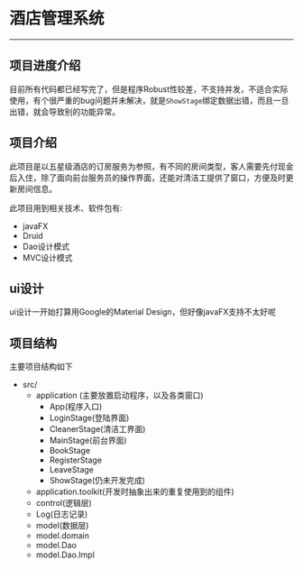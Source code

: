# 酒店管理系统
---

## 项目进度介绍
目前所有代码都已经写完了，但是程序Robust性较差，不支持并发，不适合实际使用，有个很严重的bug问题并未解决，就是`ShowStage`绑定数据出错，而且一旦出错，就会导致别的功能异常。

## 项目介绍
此项目是以五星级酒店的订房服务为参照，有不同的房间类型，客人需要先付现金后入住，除了面向前台服务员的操作界面，还能对清洁工提供了窗口，方便及时更新房间信息。

此项目用到相关技术、软件包有:
* javaFX
* Druid
* Dao设计模式
* MVC设计模式

## ui设计
ui设计一开始打算用Google的Material Design，但好像javaFX支持不太好呢

## 项目结构

主要项目结构如下
- src/
    - application (主要放置启动程序，以及各类窗口)
        - App(程序入口)
        - LoginStage(登陆界面)
        - CleanerStage(清洁工界面)
        - MainStage(前台界面)
        - BookStage
        - RegisterStage
        - LeaveStage
        - ShowStage(仍未开发完成)
    - application.toolkit(开发时抽象出来的重复使用到的组件)
    - control(逻辑层)
    - Log(日志记录)
    - model(数据层)
    - model.domain 
    - model.Dao
    - model.Dao.Impl